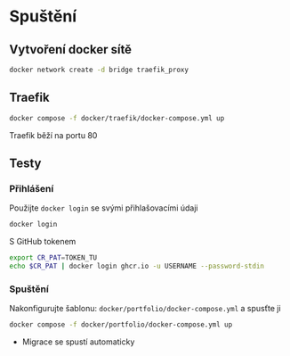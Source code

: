 # Spuštění

## Vytvoření docker sítě

```bash
docker network create -d bridge traefik_proxy
```

## Traefik

```bash
docker compose -f docker/traefik/docker-compose.yml up
```

Traefik běží na portu 80

## Testy

### Přihlášení

Použijte `docker login` se svými přihlašovacími údaji

```bash
docker login
```

S GitHub tokenem

```bash
export CR_PAT=TOKEN_TU
echo $CR_PAT | docker login ghcr.io -u USERNAME --password-stdin
```

### Spuštění

Nakonfigurujte šablonu: `docker/portfolio/docker-compose.yml` a spusťte ji

```bash
docker compose -f docker/portfolio/docker-compose.yml up
```

 - Migrace se spustí automaticky